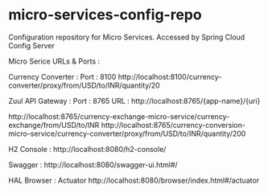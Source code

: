 # micro-services-config-repo
Configuration repository for Micro Services. Accessed by Spring Cloud Config Server


Micro Serice URLs & Ports :



Currency Converter :
	Port :	8100
http://localhost:8100/currency-converter/proxy/from/USD/to/INR/quantity/20

Zuul API Gateway :
	Port	: 8765
	URL		: http://localhost:8765/{app-name}/{uri}
	
http://localhost:8765/currency-exchange-micro-service/currency-exchange/from/USD/to/INR
http://localhost:8765/currency-conversion-micro-service/currency-converter/proxy/from/USD/to/INR/quantity/200

H2 Console :
http://localhost:8080/h2-console/

Swagger :
http://localhost:8080/swagger-ui.html#/

HAL Browser :
Actuator 
http://localhost:8080/browser/index.html#/actuator
